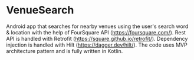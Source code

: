 # VenueSearch
Android app that searches for nearby venues using the user's search word &amp; location with the help of FourSquare API (https://foursquare.com/).
Rest API is handled with Retrofit (https://square.github.io/retrofit/).
Dependency injection is handled with Hilt (https://dagger.dev/hilt/).
The code uses MVP architecture pattern and is fully written in Kotlin.
